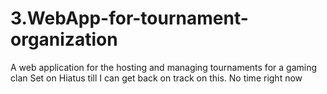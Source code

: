 # 3.WebApp-for-tournament-organization
A web application for the hosting and managing tournaments for a gaming clan
Set on Hiatus till I can get back on track on this. No time right now
